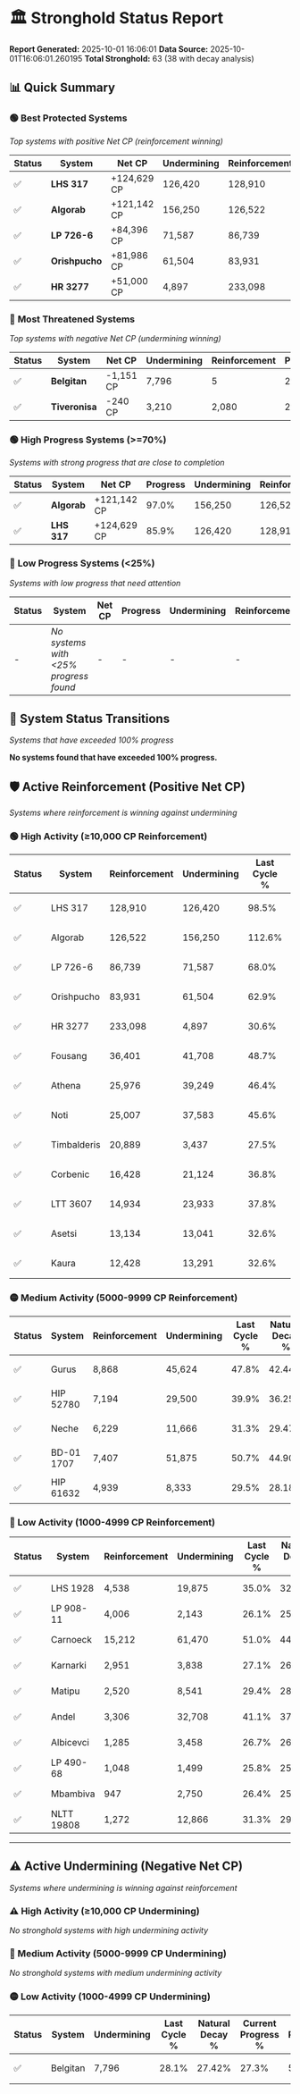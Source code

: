 # 🏛️ Stronghold Status Report

**Report Generated:** 2025-10-01 16:06:01
**Data Source:** 2025-10-01T16:06:01.260195
**Total Stronghold:** 63 (38 with decay analysis)

## 📊 Quick Summary

### 🟢 **Best Protected Systems**
*Top systems with positive Net CP (reinforcement winning)*

| Status | System | Net CP | Undermining | Reinforcement | Progress |
|--------|--------|--------|-------------|---------------|----------|
| ✅ | **LHS 317** | +124,629 CP | 126,420 | 128,910 | 85.9% |
| ✅ | **Algorab** | +121,142 CP | 156,250 | 126,522 | 97.0% |
| ✅ | **LP 726-6** | +84,396 CP | 71,587 | 86,739 | 60.8% |
| ✅ | **Orishpucho** | +81,986 CP | 61,504 | 83,931 | 56.7% |
| ✅ | **HR 3277** | +51,000 CP | 4,897 | 233,098 | 30.1% |

### 🔴 **Most Threatened Systems**
*Top systems with negative Net CP (undermining winning)*

| Status | System | Net CP | Undermining | Reinforcement | Progress |
|--------|--------|--------|-------------|---------------|----------|
| ✅ | **Belgitan** | -1,151 CP | 7,796 | 5 | 27.3% |
| ✅ | **Tiveronisa** | -240 CP | 3,210 | 2,080 | 25.1% |

### 🟢 **High Progress Systems (>=70%)**
*Systems with strong progress that are close to completion*

| Status | System | Net CP | Progress | Undermining | Reinforcement |
|--------|--------|--------|----------|-------------|---------------|
| ✅ | **Algorab** | +121,142 CP | 97.0% | 156,250 | 126,522 |
| ✅ | **LHS 317** | +124,629 CP | 85.9% | 126,420 | 128,910 |

### 🔴 **Low Progress Systems (<25%)**
*Systems with low progress that need attention*

| Status | System | Net CP | Progress | Undermining | Reinforcement |
|--------|--------|--------|----------|-------------|---------------|
| - | *No systems with <25% progress found* | - | - | - | - |
## 🔄 System Status Transitions
*Systems that have exceeded 100% progress*

**No systems found that have exceeded 100% progress.**

## 🛡️ Active Reinforcement (Positive Net CP)
*Systems where reinforcement is winning against undermining*

### 🟢 High Activity (≥10,000 CP Reinforcement)

| Status | System | Reinforcement | Undermining | Last Cycle % | Natural Decay % | Current Progress % | Current CP | Net CP | Activity |
|--------|--------|---------------|-------------|--------------|-----------------|-------------------|------------|--------|----------|
| ✅ | LHS 317 | 128,910 | 126,420 | 98.5% | 73.44% | 85.9% | 859,000 | +124,629 | 🟢 High Reinforcement |
| ✅ | Algorab | 126,522 | 156,250 | 112.6% | 84.89% | 97.0% | 970,000 | +121,142 | 🟢 High Reinforcement |
| ✅ | LP 726-6 | 86,739 | 71,587 | 68.0% | 52.36% | 60.8% | 608,000 | +84,396 | 🟢 High Reinforcement |
| ✅ | Orishpucho | 83,931 | 61,504 | 62.9% | 48.50% | 56.7% | 567,000 | +81,986 | 🟢 High Reinforcement |
| ✅ | HR 3277 | 233,098 | 4,897 | 30.6% | 25.00% | 30.1% | 301,000 | +51,000 | 🟢 High Reinforcement |
| ✅ | Fousang | 36,401 | 41,708 | 48.7% | 40.97% | 44.5% | 445,000 | +35,341 | 🟢 High Reinforcement |
| ✅ | Athena | 25,976 | 39,249 | 46.4% | 40.00% | 42.5% | 425,000 | +24,961 | 🟢 High Reinforcement |
| ✅ | Noti | 25,007 | 37,583 | 45.6% | 39.39% | 41.8% | 418,000 | +24,113 | 🟢 High Reinforcement |
| ✅ | Timbalderis | 20,889 | 3,437 | 27.5% | 25.32% | 27.2% | 272,000 | +18,827 | 🟢 High Reinforcement |
| ✅ | Corbenic | 16,428 | 21,124 | 36.8% | 33.08% | 34.7% | 347,000 | +16,169 | 🟢 High Reinforcement |
| ✅ | LTT 3607 | 14,934 | 23,933 | 37.8% | 33.99% | 35.4% | 354,000 | +14,133 | 🟢 High Reinforcement |
| ✅ | Asetsi | 13,134 | 13,041 | 32.6% | 29.98% | 31.3% | 313,000 | +13,176 | 🟢 High Reinforcement |
| ✅ | Kaura | 12,428 | 13,291 | 32.6% | 30.06% | 31.3% | 313,000 | +12,412 | 🟢 High Reinforcement |

### 🟡 Medium Activity (5000-9999 CP Reinforcement)

| Status | System | Reinforcement | Undermining | Last Cycle % | Natural Decay % | Current Progress % | Current CP | Net CP | Activity |
|--------|--------|---------------|-------------|--------------|-----------------|-------------------|------------|--------|----------|
| ✅ | Gurus | 8,868 | 45,624 | 47.8% | 42.44% | 43.2% | 432,000 | +7,593 | 🟡 Medium Reinforcement |
| ✅ | HIP 52780 | 7,194 | 29,500 | 39.9% | 36.25% | 36.9% | 369,000 | +6,505 | 🟡 Medium Reinforcement |
| ✅ | Neche | 6,229 | 11,666 | 31.3% | 29.47% | 30.1% | 301,000 | +6,348 | 🟡 Medium Reinforcement |
| ✅ | BD-01 1707 | 7,407 | 51,875 | 50.7% | 44.90% | 45.5% | 455,000 | +6,042 | 🟡 Medium Reinforcement |
| ✅ | HIP 61632 | 4,939 | 8,333 | 29.5% | 28.18% | 28.7% | 287,000 | +5,173 | 🟡 Medium Reinforcement |

### 🔴 Low Activity (1000-4999 CP Reinforcement)

| Status | System | Reinforcement | Undermining | Last Cycle % | Natural Decay % | Current Progress % | Current CP | Net CP | Activity |
|--------|--------|---------------|-------------|--------------|-----------------|-------------------|------------|--------|----------|
| ✅ | LHS 1928 | 4,538 | 19,875 | 35.0% | 32.57% | 33.0% | 330,000 | +4,252 | 🔵 Low Reinforcement |
| ✅ | LP 908-11 | 4,006 | 2,143 | 26.1% | 25.52% | 25.9% | 259,000 | +3,758 | 🔵 Low Reinforcement |
| ✅ | Carnoeck | 15,212 | 61,470 | 51.0% | 44.56% | 44.9% | 449,000 | +3,408 | 🔵 Low Reinforcement |
| ✅ | Karnarki | 2,951 | 3,838 | 27.1% | 26.38% | 26.7% | 267,000 | +3,164 | 🔵 Low Reinforcement |
| ✅ | Matipu | 2,520 | 8,541 | 29.4% | 28.23% | 28.5% | 285,000 | +2,671 | 🔵 Low Reinforcement |
| ✅ | Andel | 3,306 | 32,708 | 41.1% | 37.54% | 37.8% | 377,999 | +2,638 | 🔵 Low Reinforcement |
| ✅ | Albicevci | 1,285 | 3,458 | 26.7% | 26.25% | 26.4% | 264,000 | +1,535 | 🔵 Low Reinforcement |
| ✅ | LP 490-68 | 1,048 | 1,499 | 25.8% | 25.55% | 25.7% | 257,000 | +1,507 | 🔵 Low Reinforcement |
| ✅ | Mbambiva | 947 | 2,750 | 26.4% | 25.98% | 26.1% | 261,000 | +1,228 | 🔵 Low Reinforcement |
| ✅ | NLTT 19808 | 1,272 | 12,866 | 31.3% | 29.88% | 30.0% | 300,000 | +1,226 | 🔵 Low Reinforcement |


---

## ⚠️ Active Undermining (Negative Net CP)
*Systems where undermining is winning against reinforcement*

### ⚠️ High Activity (≥10,000 CP Undermining)

*No stronghold systems with high undermining activity*

### 🔶 Medium Activity (5000-9999 CP Undermining)

*No stronghold systems with medium undermining activity*

### 🟡 Low Activity (1000-4999 CP Undermining)

| Status | System | Undermining | Last Cycle % | Natural Decay % | Current Progress % | Reinforcement | Current CP | Net CP | Activity |
|--------|--------|-------------|--------------|-----------------|-------------------|---------------|------------|--------|----------|
| ✅ | Belgitan | 7,796 | 28.1% | 27.42% | 27.3% | 5 | 273,000 | -1,151 | 🟡 Low Undermining |
